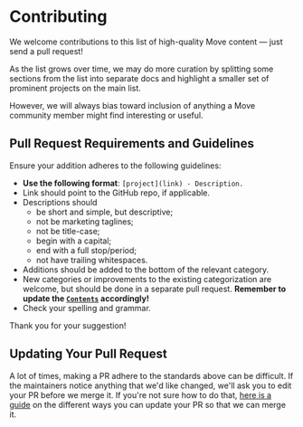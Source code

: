 # Contributing

We welcome contributions to this list of high-quality Move content — just send a pull request!

As the list grows over time, we may do more curation by splitting some sections from the list into separate docs and highlight a smaller set of prominent projects on the main list.

However, we will always bias toward inclusion of anything a Move community member might find interesting or useful.

## Pull Request Requirements and Guidelines
Ensure your addition adheres to the following guidelines:

- **Use the following format**: `[project](link) - Description.`
- Link should point to the GitHub repo, if applicable.
- Descriptions should
  - be short and simple, but descriptive;
  - not be marketing taglines;
  - not be title-case;
  - begin with a capital;
  - end with a full stop/period;
  - not have trailing whitespaces.
- Additions should be added to the bottom of the relevant category.
- New categories or improvements to the existing categorization are welcome, but should be done in a separate pull request. **Remember to update the [`Contents`](README.md#contents) accordingly!**
- Check your spelling and grammar.

Thank you for your suggestion!

## Updating Your Pull Request

A lot of times, making a PR adhere to the standards above can be difficult. If the maintainers notice anything that we'd like changed, we'll ask you to edit your PR before we merge it. If you're not sure how to do that, [here is a guide](https://github.com/RichardLitt/knowledge/blob/master/github/amending-a-commit-guide.md) on the different ways you can update your PR so that we can merge it.